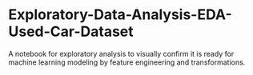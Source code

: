 # Exploratory-Data-Analysis-EDA-Used-Car-Dataset
A notebook for exploratory analysis to visually confirm it is ready for machine learning modeling by feature engineering and transformations.

